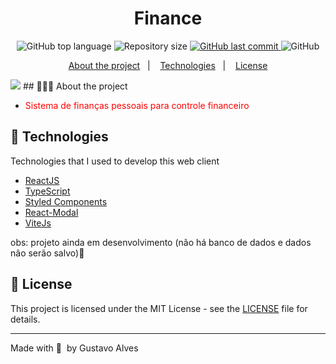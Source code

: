 <h1 align="center">
	<!-- <img alt="Logo" src=".github/logo.png" width="200px" /> -->
 Finance
</h1>

<p align="center">
  <img alt="GitHub top language" src="https://img.shields.io/github/languages/top/gustta03/Finances">

  <img alt="Repository size" src="https://img.shields.io/github/repo-size/gustta03/Finances">
  
  <a href="https://github.com/EliasGcf/readme-template/commits/master">
    <img alt="GitHub last commit" src="https://img.shields.io/github/last-commit/gustta03/Finances">
  </a>
  
<a href="https://github.com/EliasGcf/readme-template/issues/gustta03/Finances">
  </a>
  
  <img alt="GitHub" src="https://img.shields.io/github/license/EliasGcf/readme-template">
</p>

<p align="center">
  <a href="#-about-the-project">About the project</a>&nbsp;&nbsp;&nbsp;|&nbsp;&nbsp;&nbsp;
  <a href="#-technologies">Technologies</a>&nbsp;&nbsp;&nbsp;|&nbsp;&nbsp;&nbsp;
  <a href="#-license">License</a>
</p>
<img src="https://github.com/gustta03/Finances/blob/master/github/gif.gif">
## 👨🏻‍💻 About the project

- <p style="color: red;">Sistema de finanças pessoais para controle financeiro </p>

## 🚀 Technologies

Technologies that I used to develop this web client

- [ReactJS](https://reactjs.org/)
- [TypeScript](https://www.typescriptlang.org/)
- [Styled Components](https://styled-components.com/)
- [React-Modal](https://styled-components.com/)
- [ViteJs](https://https://vitejs.dev/)

obs: projeto ainda em desenvolvimento (não há banco de dados e dados não serão salvo)🚧

## 📝 License

This project is licensed under the MIT License - see the [LICENSE](LICENSE) file for details.

---

Made with 💜 &nbsp;by Gustavo Alves 
